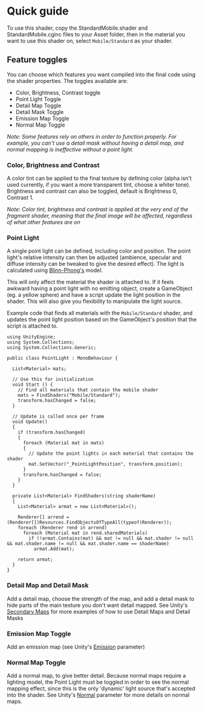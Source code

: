 # Quick guide
To use this shader, copy the StandardMobile.shader and StandardMobile.cginc files to your Asset folder, then in the material you want to use this shader on, select `Mobile/Standard` as your shader.

## Feature toggles
You can choose which features you want compiled into the final code using the shader properties. The toggles available are:
 * Color, Brightness, Contrast toggle
 * Point Light Toggle
 * Detail Map Toggle
 * Detail Mask Toggle
 * Emission Map Toggle
 * Normal Map Toggle

*Note: Some features rely on others in order to function properly. For example, you can't use a detail mask without having a detail map, and normal mapping is ineffective without a point light.*

### Color, Brightness and Contrast
 A color tint can be applied to the final texture by defining color (alpha isn't used currently, if you want a more transparent tint, choose a whiter tone).  
 Brightness and contrast can also be toggled, default is Brightness 0, Contrast 1.

 *Note: Color tint, brightness and contrast is applied at the very end of the fragment shader, meaning that the final image will be affected, regardless of what other features are on*

### Point Light
 A single point light can be defined, including color and position. The point light's relative intensity can then be adjusted (ambience, specular and diffuse intensity can be tweaked to give the desired effect). The light is calculated using [Blinn-Phong's](https://en.wikipedia.org/wiki/Blinn%E2%80%93Phong_shading_model) model.  

 This will only affect the material the shader is attached to. If it feels awkward having a point light with no emitting object, create a GameObject (eg. a yellow sphere) and have a script update the light position in the shader. This will also give you flexibility to manipulate the light source.  

 Example code that finds all materials with the `Mobile/Standard` shader, and updates the point light position based on the GameObject's position that the script is attached to.

```
using UnityEngine;
using System.Collections;
using System.Collections.Generic;

public class PointLight : MonoBehaviour {

  List<Material> mats;

  // Use this for initialization
  void Start () {
    // Find all materials that contain the mobile shader
    mats = FindShaders("Mobile/Standard");
    transform.hasChanged = false;
  }

  // Update is called once per frame
  void Update()
  {
    if (transform.hasChanged)
    {
      foreach (Material mat in mats)
      {
        // Update the point lights in each material that contains the shader
        mat.SetVector("_PointLightPosition", transform.position);
      }
      transform.hasChanged = false;
    }
  }

  private List<Material> FindShaders(string shaderName)
  {
    List<Material> armat = new List<Material>();

    Renderer[] arrend = (Renderer[])Resources.FindObjectsOfTypeAll(typeof(Renderer));
    foreach (Renderer rend in arrend)
      foreach (Material mat in rend.sharedMaterials)
        if (!armat.Contains(mat) && mat != null && mat.shader != null && mat.shader.name != null && mat.shader.name == shaderName)
          armat.Add(mat);

    return armat;
  }
}

```

### Detail Map and Detail Mask
Add a detail map, choose the strength of the map, and add a detail mask to hide parts of the main texture you don't want detail mapped. See Unity's [Secondary Maps](https://docs.unity3d.com/Manual/StandardShaderMaterialParameterDetail.html) for more examples of how to use Detail Maps and Detail Masks

### Emission Map Toggle
Add an emission map (see Unity's [Emission](https://docs.unity3d.com/Manual/StandardShaderMaterialParameterEmission.html) parameter)

### Normal Map Toggle
Add a normal map, to give better detail. Because normal maps require a lighting model, the Point Light must be toggled in order to see the normal mapping effect, since this is the only 'dynamic' light source that's accepted into the shader. See Unity's [Normal](https://docs.unity3d.com/Manual/StandardShaderMaterialParameterNormalMap.html) parameter for more details on normal maps.
